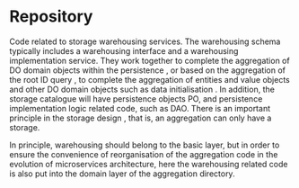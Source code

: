 # Repository

Code related to storage warehousing services. The warehousing schema typically includes a warehousing interface and a warehousing implementation service. They work together to complete the aggregation of DO domain objects within the persistence , or based on the aggregation of the root ID query , to complete the aggregation of entities and value objects and other DO domain objects such as data initialisation .
In addition, the storage catalogue will have persistence objects PO, and persistence implementation logic related code, such as DAO. There is an important principle in the storage design , that is, an aggregation can only have a storage.

In principle, warehousing should belong to the basic layer, but in order to ensure the convenience of reorganisation of the aggregation code in the evolution of microservices architecture, here the warehousing related code is also put into the domain layer of the aggregation directory.
